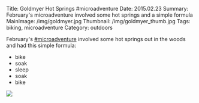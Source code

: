 Title: Goldmyer Hot Springs #microadventure
Date: 2015.02.23
Summary: February's microadventure involved some hot springs and a simple formula
MainImage: /img/goldmyer.jpg
Thumbnail: /img/goldmyer_thumb.jpg
Tags: biking, microadventure
Category: outdoors

February's [#microadventure][Microadventures] involved some hot springs out in the woods and had this simple formula:

* bike
* soak
* sleep
* soak
* bike

<p><img src="/img/outdoors/goldmyer_bike.jpg" class="largeimg" /></p>

[Microadventures]: http://www.microadventures.org/
